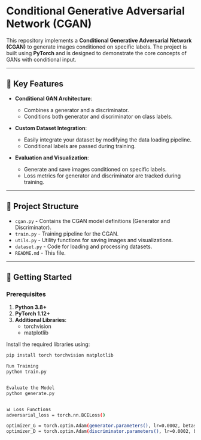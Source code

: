 # Conditional Generative Adversarial Network (CGAN)

This repository implements a **Conditional Generative Adversarial Network (CGAN)** to generate images conditioned on specific labels. The project is built using **PyTorch** and is designed to demonstrate the core concepts of GANs with conditional input.

---

## 🌟 Key Features

- **Conditional GAN Architecture**:
  - Combines a generator and a discriminator.
  - Conditions both generator and discriminator on class labels.

- **Custom Dataset Integration**:
  - Easily integrate your dataset by modifying the data loading pipeline.
  - Conditional labels are passed during training.

- **Evaluation and Visualization**:
  - Generate and save images conditioned on specific labels.
  - Loss metrics for generator and discriminator are tracked during training.

---

## 📂 Project Structure

- `cgan.py` - Contains the CGAN model definitions (Generator and Discriminator).
- `train.py` - Training pipeline for the CGAN.
- `utils.py` - Utility functions for saving images and visualizations.
- `dataset.py` - Code for loading and processing datasets.
- `README.md` - This file.

---

## 🚀 Getting Started

### Prerequisites

1. **Python 3.8+**
2. **PyTorch 1.12+**
3. **Additional Libraries**:
   - torchvision
   - matplotlib

Install the required libraries using:
```bash
pip install torch torchvision matplotlib

Run Training
python train.py


Evaluate the Model
python generate.py


📊 Loss Functions
adversarial_loss = torch.nn.BCELoss()

optimizer_G = torch.optim.Adam(generator.parameters(), lr=0.0002, betas=(0.5, 0.999))
optimizer_D = torch.optim.Adam(discriminator.parameters(), lr=0.0002, betas=(0.5, 0.999))
